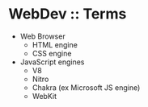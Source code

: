 # WebDev :: Terms

- Web Browser
  - HTML engine
  - CSS engine
- JavaScript engines
  - V8
  - Nitro
  - Chakra (ex Microsoft JS engine)
  - WebKit
